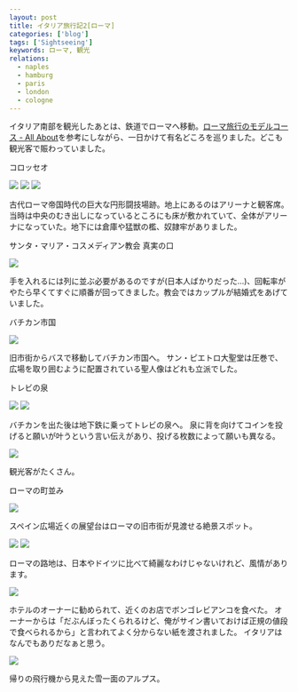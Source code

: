 ```yaml
---
layout: post
title: イタリア旅行記2[ローマ]
categories: ['blog']
tags: ['Sightseeing']
keywords: ローマ, 観光
relations:
  - naples
  - hamburg
  - paris
  - london
  - cologne
---
```


イタリア南部を観光したあとは、鉄道でローマへ移動。[ローマ旅行のモデルコース - All About](http://allabout.co.jp/gm/gc/7407/)を参考にしながら、一日かけて有名どころを巡りました。どこも観光客で賑わっていました。

<p class="injection-center">コロッセオ</p>

<img src="/img/blog_roma01.jpg" class="image-on-frame" />

<img src="/img/blog_roma02.jpg" class="image-on-frame" />

<img src="/img/blog_roma03.jpg" class="image-on-frame" />

古代ローマ帝国時代の巨大な円形闘技場跡。地上にあるのはアリーナと観客席。当時は中央のむき出しになっているところにも床が敷かれていて、全体がアリーナになっていた。地下には倉庫や猛獣の檻、奴隷牢がありました。

<p class="injection-center">サンタ・マリア・コスメディアン教会 真実の口</p>

<img src="/img/blog_roma11.jpg" class="image-on-frame" />

手を入れるには列に並ぶ必要があるのですが(日本人ばかりだった...)、回転率がやたら早くてすぐに順番が回ってきました。教会ではカップルが結婚式をあげていました。

<p class="injection-center">バチカン市国</p>

<img src="/img/blog_roma31.jpg" class="image-on-frame" />

旧市街からバスで移動してバチカン市国へ。
サン・ピエトロ大聖堂は圧巻で、広場を取り囲むように配置されている聖人像はどれも立派でした。

<p class="injection-center">トレビの泉</p>

<img src="/img/blog_roma21.jpg" class="image-on-frame" />

<img src="/img/blog_roma22.jpg" class="image-on-frame" />

バチカンを出た後は地下鉄に乗ってトレビの泉へ。
泉に背を向けてコインを投げると願いが叶うという言い伝えがあり、投げる枚数によって願いも異なる。

<img src="/img/blog_roma23.jpg" class="image-on-frame" />

観光客がたくさん。

<p class="injection-center">ローマの町並み</p>

<img src="/img/blog_roma41.jpg" class="image-on-frame" />

スペイン広場近くの展望台はローマの旧市街が見渡せる絶景スポット。

<img src="/img/blog_roma42.jpg" class="image-on-frame" />

<img src="/img/blog_roma43.jpg" class="image-on-frame" />

ローマの路地は、日本やドイツに比べて綺麗なわけじゃないけれど、風情があります。

<img src="/img/blog_roma44.jpg" class="image-on-frame" />

ホテルのオーナーに勧められて、近くのお店でボンゴレビアンコを食べた。
オーナーからは「だぶんぼったくられるけど、俺がサイン書いておけば正規の値段で食べられるから」と言われてよく分からない紙を渡されました。
イタリアはなんでもありだなぁと思う。

<img src="/img/blog_roma51.jpg" class="image-on-frame" />

帰りの飛行機から見えた雪一面のアルプス。
